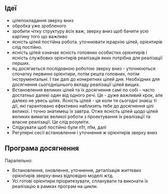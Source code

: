 ## Ідеї
* цілепокладання зверху вниз
* обробка уже зробленого
* зробити чітку структуру всіх важ, зверху вниз щоб бачити усю картину того що важливо
* ясність цілей постійна робота. уточнювати ієрархію цілей, орієнтирів слід постійно.
* ясність цілей означає ясність головних особистих орієнтирів і ясність службових орієнтирів реалізація яких потрібна для реалізації перших.
* яц досягається послідовною роботою зверху вниз - уточнюються спочатку первинні орієнтири, потім решта головних, потім інструментальні. І так далі до конкретних цілей дня. Необхідних для досягнення сьогоднішнього вкладу реалізації цілей вищих.
* Встановлення великих цілей та їх досягнення самі по собі - часто достатньо далекі один від одного речі. Це - дуже важливий крок, але далеко не увесь шлях. Ясність цілей - це коли ти сьогодні знаєш ті дії, які гарантовано ефективно наблизять тебе до досягнення цілі великої. І точно знатимеш їх завтра. Отже ясність цілей щодо цілей великих вимагає великої роботи з проектування їх реалізації та власне реалізації. Це слід розуміти.
* Слідкувати щоб постійно були п1т, п1м, далі
* Регулярні сесії встановлення і уточнення ж орієнтирів зверху вниз

## Програма досягнення 
Паралельно:
* Встановлення, оновлення, уточнення, деталізація життєвих орієнтирів зверху-вниз відповідно моделі жтд.
* Усі готові орієнтири пріоритезувати, спланувати та виконати їх реалізацію в рамках програм на цикли.